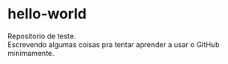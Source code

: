 # hello-world

Repositorio de teste. <br />
Escrevendo algumas coisas pra tentar aprender a usar o GitHub minimamente.
